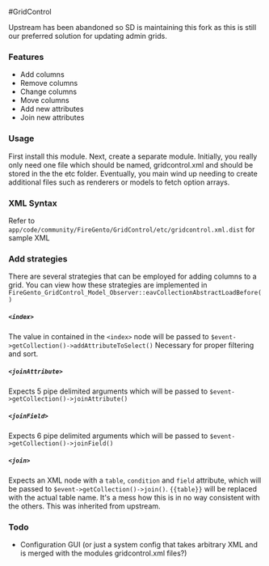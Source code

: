 #GridControl

Upstream has been abandoned so SD is maintaining this fork as this is still our preferred solution for updating admin grids.

### Features
- Add columns
- Remove columns
- Change columns
- Move columns
- Add new attributes
- Join new attributes

### Usage
First install this module. Next, create a separate module. Initially, you really only need one file which should be named, gridcontrol.xml and should be stored in the the etc folder. Eventually, you main wind up needing to create additional files such as renderers or models to fetch option arrays.

### XML Syntax
Refer to `app/code/community/FireGento/GridControl/etc/gridcontrol.xml.dist` for sample XML

### Add strategies

There are several strategies that can be employed for adding columns to a grid. You can view how these strategies are implemented in `FireGento_GridControl_Model_Observer::eavCollectionAbstractLoadBefore()`

##### `<index>`
The value in contained in the `<index>` node will be passed to `$event->getCollection()->addAttributeToSelect()`
Necessary for proper filtering and sort. 

##### `<joinAttribute>`
Expects 5 pipe delimited arguments which will be passed to `$event->getCollection()->joinAttribute()`

##### `<joinField>`
Expects 6 pipe delimited arguments which will be passed to `$event->getCollection()->joinField()`

##### `<join>`
Expects an XML node with a `table`, `condition` and `field` attribute, which will be passed to `$event->getCollection()->join()`. `{{table}}` will be replaced with the actual table name. It's a mess how this is in no way consistent with the others. This was inherited from upstream.

### Todo
- Configuration GUI (or just a system config that takes arbitrary XML and is merged with the modules gridcontrol.xml files?)

